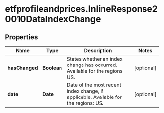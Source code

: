# etfprofileandprices.InlineResponse20010DataIndexChange

## Properties

Name | Type | Description | Notes
------------ | ------------- | ------------- | -------------
**hasChanged** | **Boolean** | States whether an index change has occurred. Available for the regions: US. | [optional] 
**date** | **Date** | Date of the most recent index change, if applicable. Available for the regions: US. | [optional] 


